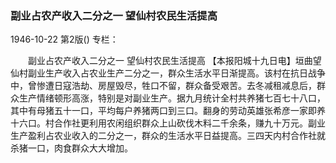 ### 副业占农产收入二分之一  望仙村农民生活提高

1946-10-22
第2版()
专栏：

　　副业占农产收入二分之一
    望仙村农民生活提高
    【本报阳城十九日电】垣曲望仙村副业生产收入占农业生产二分之一，群众生活水平日渐提高。该村在抗日战争中，曾惨遭日寇浩劫、房屋毁尽，牲口不留，群众备受艰苦。去冬减租减息后，群众生产情绪顿形高涨，特别是对副业生产。据九月统计全村共养猪七百七十八口，其中有母猪五十一口，平均每户养猪两口到三口。翻身的劳动英雄张希彦一家即养十六口。村合作社更利用农闲组织群众上山砍伐木料二千余条，赚九十万元。副业生产盈利占农业收入的二分之一，群众的生活水平日益提高。三四天内村合作社就杀猪一口，肉食群众大大增加。
